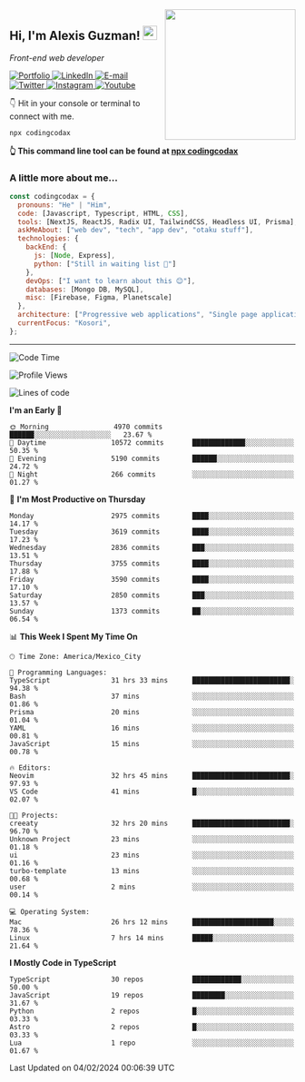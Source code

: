 <img align='right' src="https://media.giphy.com/media/M9gbBd9nbDrOTu1Mqx/giphy.gif" width="230">
<h2>Hi, I'm Alexis Guzman! <img src="https://media.giphy.com/media/hvRJCLFzcasrR4ia7z/giphy.gif" width="25px"></h2>
<p><em>Front-end web developer</em></p>

<p>
  <a href='https://www.codingcodax.dev' target='_blank'>
    <img alt='Portfolio' src='https://img.shields.io/badge/Portfolio-black?logo=vercel&style=flat-square'>
  </a>
  <a href='https://linkedin.com/in/codingcodax' target='_blank'>
    <img alt='LinkedIn' src='https://img.shields.io/badge/LinkedIn-black?logo=LinkedIn&style=flat-square'>
  </a>
  <a href='mailto:codingcodax@gmail.com' target='_blank'>
    <img alt='E-mail' src='https://img.shields.io/badge/Email-black?logo=Gmail&style=flat-square'>
  </a>
  <a href='https://twitter.com/codingcodax' target='_blank'>
    <img alt='Twitter' src='https://img.shields.io/badge/Twitter-black?logo=Twitter&style=flat-square'>
  </a>
  <a href='https://www.instagram.com/codingcodax' target='_blank'>
    <img alt='Instagram' src='https://img.shields.io/badge/Instagram-black?logo=Instagram&style=flat-square'>
  </a>
  <a href='https://www.youtube.com/@codingcodax' target='_blank'>
    <img alt='Youtube' src='https://img.shields.io/badge/YouTube-black?logo=Youtube&style=flat-square'>
  </a>
</p>

👇 Hit in your console or terminal to connect with me.

```bash
npx codingcodax
```
**👆 This command line tool can be found at [npx codingcodax](https://github.com/codingcodax/npx-codingcodax)**

<h3>A little more about me...</h3>

```javascript
const codingcodax = {
  pronouns: "He" | "Him",
  code: [Javascript, Typescript, HTML, CSS],
  tools: [NextJS, ReactJS, Radix UI, TailwindCSS, Headless UI, Prisma],
  askMeAbout: ["web dev", "tech", "app dev", "otaku stuff"],
  technologies: {
    backEnd: {
      js: [Node, Express],
      python: ["Still in waiting list 🥲"]
    },
    devOps: ["I want to learn about this 😊"],
    databases: [Mongo DB, MySQL],
    misc: [Firebase, Figma, Planetscale]
  },
  architecture: ["Progressive web applications", "Single page applications"],
  currentFocus: "Kosori",
};
```

---

<!--START_SECTION:waka-->
![Code Time](http://img.shields.io/badge/Code%20Time-2%2C264%20hrs%2042%20mins-blue)

![Profile Views](http://img.shields.io/badge/Profile%20Views-0-blue)

![Lines of code](https://img.shields.io/badge/From%20Hello%20World%20I%27ve%20Written-9.3%20million%20lines%20of%20code-blue)

**I'm an Early 🐤** 

```text
🌞 Morning                4970 commits        ██████░░░░░░░░░░░░░░░░░░░   23.67 % 
🌆 Daytime                10572 commits       █████████████░░░░░░░░░░░░   50.35 % 
🌃 Evening                5190 commits        ██████░░░░░░░░░░░░░░░░░░░   24.72 % 
🌙 Night                  266 commits         ░░░░░░░░░░░░░░░░░░░░░░░░░   01.27 % 
```
📅 **I'm Most Productive on Thursday** 

```text
Monday                   2975 commits        ████░░░░░░░░░░░░░░░░░░░░░   14.17 % 
Tuesday                  3619 commits        ████░░░░░░░░░░░░░░░░░░░░░   17.23 % 
Wednesday                2836 commits        ███░░░░░░░░░░░░░░░░░░░░░░   13.51 % 
Thursday                 3755 commits        ████░░░░░░░░░░░░░░░░░░░░░   17.88 % 
Friday                   3590 commits        ████░░░░░░░░░░░░░░░░░░░░░   17.10 % 
Saturday                 2850 commits        ███░░░░░░░░░░░░░░░░░░░░░░   13.57 % 
Sunday                   1373 commits        ██░░░░░░░░░░░░░░░░░░░░░░░   06.54 % 
```


📊 **This Week I Spent My Time On** 

```text
🕑︎ Time Zone: America/Mexico_City

💬 Programming Languages: 
TypeScript               31 hrs 33 mins      ████████████████████████░   94.38 % 
Bash                     37 mins             ░░░░░░░░░░░░░░░░░░░░░░░░░   01.86 % 
Prisma                   20 mins             ░░░░░░░░░░░░░░░░░░░░░░░░░   01.04 % 
YAML                     16 mins             ░░░░░░░░░░░░░░░░░░░░░░░░░   00.81 % 
JavaScript               15 mins             ░░░░░░░░░░░░░░░░░░░░░░░░░   00.78 % 

🔥 Editors: 
Neovim                   32 hrs 45 mins      ████████████████████████░   97.93 % 
VS Code                  41 mins             █░░░░░░░░░░░░░░░░░░░░░░░░   02.07 % 

🐱‍💻 Projects: 
creeaty                  32 hrs 20 mins      ████████████████████████░   96.70 % 
Unknown Project          23 mins             ░░░░░░░░░░░░░░░░░░░░░░░░░   01.18 % 
ui                       23 mins             ░░░░░░░░░░░░░░░░░░░░░░░░░   01.16 % 
turbo-template           13 mins             ░░░░░░░░░░░░░░░░░░░░░░░░░   00.68 % 
user                     2 mins              ░░░░░░░░░░░░░░░░░░░░░░░░░   00.14 % 

💻 Operating System: 
Mac                      26 hrs 12 mins      ████████████████████░░░░░   78.36 % 
Linux                    7 hrs 14 mins       █████░░░░░░░░░░░░░░░░░░░░   21.64 % 
```

**I Mostly Code in TypeScript** 

```text
TypeScript               30 repos            ████████████░░░░░░░░░░░░░   50.00 % 
JavaScript               19 repos            ████████░░░░░░░░░░░░░░░░░   31.67 % 
Python                   2 repos             █░░░░░░░░░░░░░░░░░░░░░░░░   03.33 % 
Astro                    2 repos             █░░░░░░░░░░░░░░░░░░░░░░░░   03.33 % 
Lua                      1 repo              ░░░░░░░░░░░░░░░░░░░░░░░░░   01.67 % 
```




 Last Updated on 04/02/2024 00:06:39 UTC
<!--END_SECTION:waka-->
